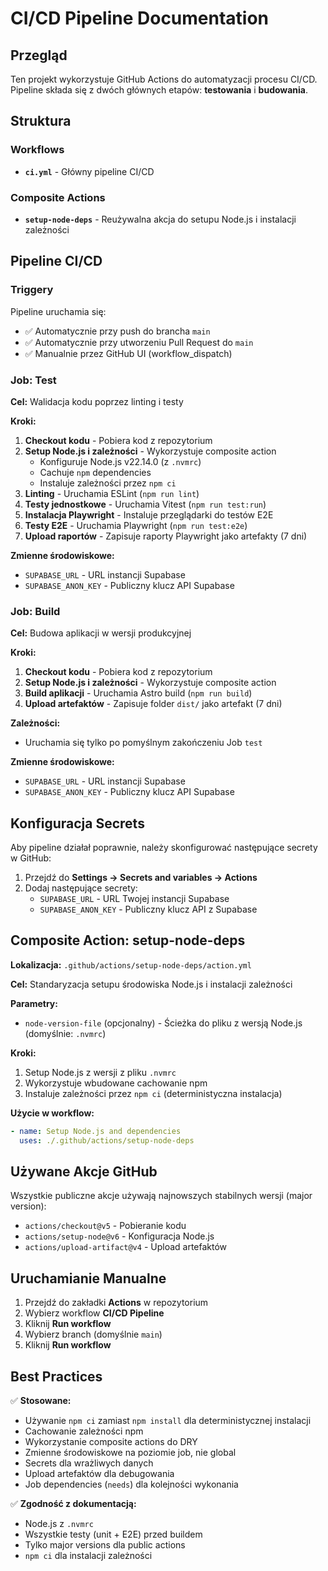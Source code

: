 # CI/CD Pipeline Documentation

## Przegląd

Ten projekt wykorzystuje GitHub Actions do automatyzacji procesu CI/CD. Pipeline składa się z dwóch głównych etapów: **testowania** i **budowania**.

## Struktura

### Workflows
- **`ci.yml`** - Główny pipeline CI/CD

### Composite Actions
- **`setup-node-deps`** - Reużywalna akcja do setupu Node.js i instalacji zależności

## Pipeline CI/CD

### Triggery
Pipeline uruchamia się:
- ✅ Automatycznie przy push do brancha `main`
- ✅ Automatycznie przy utworzeniu Pull Request do `main`
- ✅ Manualnie przez GitHub UI (workflow_dispatch)

### Job: Test
**Cel:** Walidacja kodu poprzez linting i testy

**Kroki:**
1. **Checkout kodu** - Pobiera kod z repozytorium
2. **Setup Node.js i zależności** - Wykorzystuje composite action
   - Konfiguruje Node.js v22.14.0 (z `.nvmrc`)
   - Cachuje `npm` dependencies
   - Instaluje zależności przez `npm ci`
3. **Linting** - Uruchamia ESLint (`npm run lint`)
4. **Testy jednostkowe** - Uruchamia Vitest (`npm run test:run`)
5. **Instalacja Playwright** - Instaluje przeglądarki do testów E2E
6. **Testy E2E** - Uruchamia Playwright (`npm run test:e2e`)
7. **Upload raportów** - Zapisuje raporty Playwright jako artefakty (7 dni)

**Zmienne środowiskowe:**
- `SUPABASE_URL` - URL instancji Supabase
- `SUPABASE_ANON_KEY` - Publiczny klucz API Supabase

### Job: Build
**Cel:** Budowa aplikacji w wersji produkcyjnej

**Kroki:**
1. **Checkout kodu** - Pobiera kod z repozytorium
2. **Setup Node.js i zależności** - Wykorzystuje composite action
3. **Build aplikacji** - Uruchamia Astro build (`npm run build`)
4. **Upload artefaktów** - Zapisuje folder `dist/` jako artefakt (7 dni)

**Zależności:**
- Uruchamia się tylko po pomyślnym zakończeniu Job `test`

**Zmienne środowiskowe:**
- `SUPABASE_URL` - URL instancji Supabase
- `SUPABASE_ANON_KEY` - Publiczny klucz API Supabase

## Konfiguracja Secrets

Aby pipeline działał poprawnie, należy skonfigurować następujące secrety w GitHub:

1. Przejdź do **Settings → Secrets and variables → Actions**
2. Dodaj następujące secrety:
   - `SUPABASE_URL` - URL Twojej instancji Supabase
   - `SUPABASE_ANON_KEY` - Publiczny klucz API z Supabase

## Composite Action: setup-node-deps

**Lokalizacja:** `.github/actions/setup-node-deps/action.yml`

**Cel:** Standaryzacja setupu środowiska Node.js i instalacji zależności

**Parametry:**
- `node-version-file` (opcjonalny) - Ścieżka do pliku z wersją Node.js (domyślnie: `.nvmrc`)

**Kroki:**
1. Setup Node.js z wersji z pliku `.nvmrc`
2. Wykorzystuje wbudowane cachowanie npm
3. Instaluje zależności przez `npm ci` (deterministyczna instalacja)

**Użycie w workflow:**
```yaml
- name: Setup Node.js and dependencies
  uses: ./.github/actions/setup-node-deps
```

## Używane Akcje GitHub

Wszystkie publiczne akcje używają najnowszych stabilnych wersji (major version):

- `actions/checkout@v5` - Pobieranie kodu
- `actions/setup-node@v6` - Konfiguracja Node.js
- `actions/upload-artifact@v4` - Upload artefaktów

## Uruchamianie Manualne

1. Przejdź do zakładki **Actions** w repozytorium
2. Wybierz workflow **CI/CD Pipeline**
3. Kliknij **Run workflow**
4. Wybierz branch (domyślnie `main`)
5. Kliknij **Run workflow**

## Best Practices

✅ **Stosowane:**
- Używanie `npm ci` zamiast `npm install` dla deterministycznej instalacji
- Cachowanie zależności npm
- Wykorzystanie composite actions do DRY
- Zmienne środowiskowe na poziomie job, nie global
- Secrets dla wrażliwych danych
- Upload artefaktów dla debugowania
- Job dependencies (`needs`) dla kolejności wykonania

✅ **Zgodność z dokumentacją:**
- Node.js z `.nvmrc`
- Wszystkie testy (unit + E2E) przed buildem
- Tylko major versions dla public actions
- `npm ci` dla instalacji zależności

